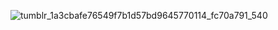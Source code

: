 ![tumblr_1a3cbafe76549f7b1d57bd9645770114_fc70a791_540](https://github.com/user-attachments/assets/d72dcbcd-1a30-407e-bf1b-09bb7a676146)

